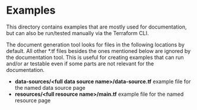 # Examples

This directory contains examples that are mostly used for documentation, but can also be run/tested manually via the Terraform CLI.

The document generation tool looks for files in the following locations by default. All other *.tf files besides the ones mentioned below are ignored by the documentation tool. This is useful for creating examples that can run and/or ar testable even if some parts are not relevant for the documentation.

* **data-sources/\<full data source name\>/data-source.tf** example file for the named data source page
* **resources/\<full resource name\>/main.tf** example file for the named resource page
